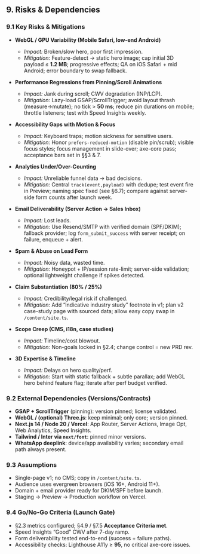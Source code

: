 ## 9. Risks & Dependencies

### 9.1 Key Risks & Mitigations
- **WebGL / GPU Variability (Mobile Safari, low-end Android)**
  - *Impact:* Broken/slow hero, poor first impression.
  - *Mitigation:* Feature-detect → static hero image; cap initial 3D payload ≤ **1.2 MB**; progressive effects; QA on iOS Safari + mid Android; error boundary to swap fallback.

- **Performance Regressions from Pinning/Scroll Animations**
  - *Impact:* Jank during scroll; CWV degradation (INP/LCP).
  - *Mitigation:* Lazy-load GSAP/ScrollTrigger; avoid layout thrash (measure→mutate); no tick > **50 ms**; reduce pin durations on mobile; throttle listeners; test with Speed Insights weekly.

- **Accessibility Gaps with Motion & Focus**
  - *Impact:* Keyboard traps; motion sickness for sensitive users.
  - *Mitigation:* Honor `prefers-reduced-motion` (disable pin/scrub); visible focus styles; focus management in slide-over; axe-core pass; acceptance bars set in §§3 & 7.

- **Analytics Under/Over-Counting**
  - *Impact:* Unreliable funnel data → bad decisions.
  - *Mitigation:* Central `track(event,payload)` with dedupe; test event fire in Preview; naming spec fixed (see §6.7); compare against server-side form counts after launch week.

- **Email Deliverability (Server Action → Sales Inbox)**
  - *Impact:* Lost leads.
  - *Mitigation:* Use Resend/SMTP with verified domain (SPF/DKIM); fallback provider; log `form_submit_success` with server receipt; on failure, enqueue + alert.

- **Spam & Abuse on Lead Form**
  - *Impact:* Noisy data, wasted time.
  - *Mitigation:* Honeypot + IP/session rate-limit; server-side validation; optional lightweight challenge if spikes detected.

- **Claim Substantiation (80% / 25%)**
  - *Impact:* Credibility/legal risk if challenged.
  - *Mitigation:* Add “indicative industry study” footnote in v1; plan v2 case-study page with sourced data; allow easy copy swap in `/content/site.ts`.

- **Scope Creep (CMS, i18n, case studies)**
  - *Impact:* Timeline/cost blowout.
  - *Mitigation:* Non-goals locked in §2.4; change control = new PRD rev.

- **3D Expertise & Timeline**
  - *Impact:* Delays on hero quality/perf.
  - *Mitigation:* Start with static fallback + subtle parallax; add WebGL hero behind feature flag; iterate after perf budget verified.

### 9.2 External Dependencies (Versions/Contracts)
- **GSAP + ScrollTrigger** (pinning): version pinned; license validated.
- **WebGL / (optional) Three.js**: keep minimal; only core; version pinned.
- **Next.js 14 / Node 20 / Vercel**: App Router, Server Actions, Image Opt, Web Analytics, Speed Insights.
- **Tailwind / Inter via `next/font`**: pinned minor versions.
- **WhatsApp deeplink**: device/app availability varies; secondary email path always present.

### 9.3 Assumptions
- Single-page v1; no CMS; copy in `/content/site.ts`.
- Audience uses evergreen browsers (iOS 16+, Android 11+).
- Domain + email provider ready for DKIM/SPF before launch.
- Staging → Preview → Production workflow on Vercel.

### 9.4 Go/No-Go Criteria (Launch Gate)
- §2.3 metrics configured; §4.9 / §7.5 **Acceptance Criteria met**.
- Speed Insights “Good” CWV after 7-day ramp.
- Form deliverability tested end-to-end (success + failure paths).
- Accessibility checks: Lighthouse A11y ≥ **95**, no critical axe-core issues.


